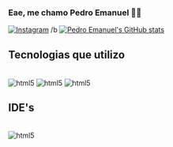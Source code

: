 ### Eae, me chamo Pedro Emanuel 🤙🏽
[![Instagram](https://img.shields.io/badge/Instagram-E4405F?style=for-the-badge&logo=instagram&logoColor=white)](https://instagram.com/pedro_emanuel5102)
/b
[![Pedro Emanuel's GitHub stats](https://github-readme-stats.vercel.app/api?username=PedroEmanueL51027&show_icons=true&theme=tokyonight)](https://github.com//github-readme-stats)
## Tecnologias que utilizo

<div style="display: inline_block"><br/>
  <img align="center" alt="html5" src="https://img.shields.io/badge/Java-ED8B00?style=for-the-badge&logo=openjdk&logoColor=white" />
    <img align="center" alt="html5" src="https://img.shields.io/badge/MySQL-00000F?style=for-the-badge&logo=mysql&logoColor=white" />
   <img align="center" alt="html5" src="https://img.shields.io/badge/HTML-239120?style=for-the-badge&logo=html5&logoColor=white" />
</div>

## IDE's
<div style="display: inline_block"><br/>
  <img align="center" alt="html5" src="https://img.shields.io/badge/Visual_Studio_Code-0078D4?style=for-the-badge&logo=visual%20studio%20code&logoColor=white" />
</div>

